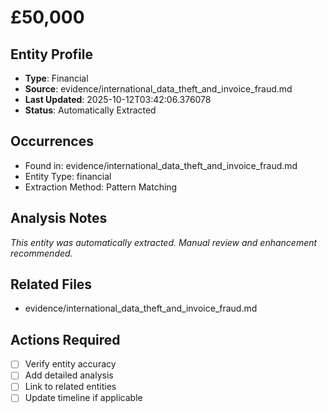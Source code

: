 # £50,000

## Entity Profile
- **Type**: Financial
- **Source**: evidence/international_data_theft_and_invoice_fraud.md
- **Last Updated**: 2025-10-12T03:42:06.376078
- **Status**: Automatically Extracted

## Occurrences
- Found in: evidence/international_data_theft_and_invoice_fraud.md
- Entity Type: financial
- Extraction Method: Pattern Matching

## Analysis Notes
*This entity was automatically extracted. Manual review and enhancement recommended.*

## Related Files
- evidence/international_data_theft_and_invoice_fraud.md

## Actions Required
- [ ] Verify entity accuracy
- [ ] Add detailed analysis
- [ ] Link to related entities
- [ ] Update timeline if applicable
